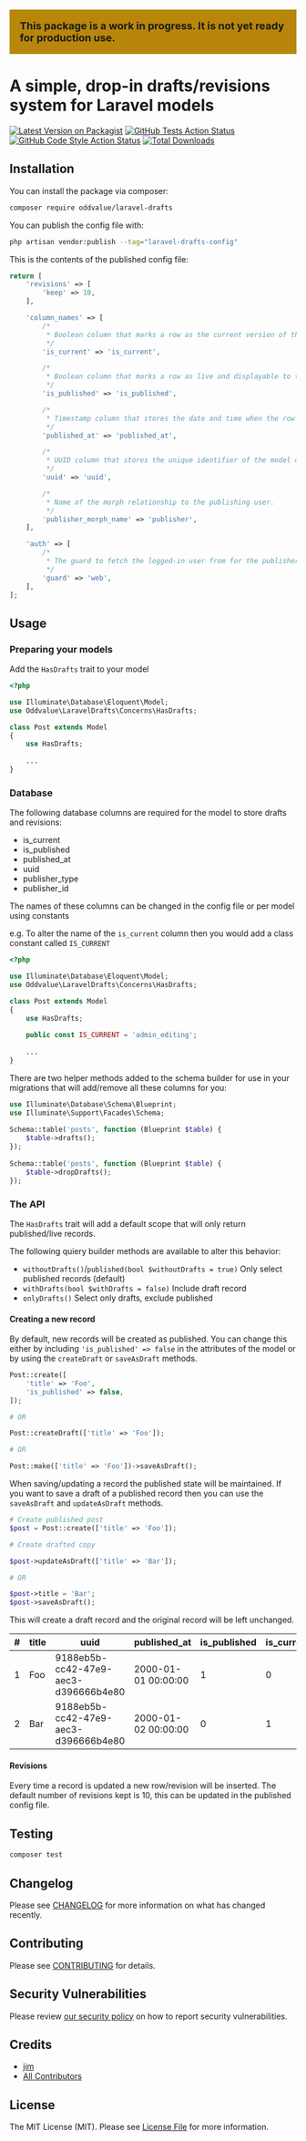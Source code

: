 <p style="background: darkgoldenrod; padding: 1em; font-weight: bold; font-size: large">
    This package is a work in progress. It is not yet ready for production use.
</p>

# A simple, drop-in drafts/revisions system for Laravel models

[![Latest Version on Packagist](https://img.shields.io/packagist/v/oddvalue/laravel-drafts.svg?style=flat-square)](https://packagist.org/packages/oddvalue/laravel-drafts)
[![GitHub Tests Action Status](https://img.shields.io/github/workflow/status/oddvalue/laravel-drafts/run-tests?label=tests)](https://github.com/oddvalue/laravel-drafts/actions?query=workflow%3Arun-tests+branch%3Amain)
[![GitHub Code Style Action Status](https://img.shields.io/github/workflow/status/oddvalue/laravel-drafts/Check%20&%20fix%20styling?label=code%20style)](https://github.com/oddvalue/laravel-drafts/actions?query=workflow%3A"Check+%26+fix+styling"+branch%3Amain)
[![Total Downloads](https://img.shields.io/packagist/dt/oddvalue/laravel-drafts.svg?style=flat-square)](https://packagist.org/packages/oddvalue/laravel-drafts)

## Installation

You can install the package via composer:

```bash
composer require oddvalue/laravel-drafts
```

You can publish the config file with:

```bash
php artisan vendor:publish --tag="laravel-drafts-config"
```

This is the contents of the published config file:

```php
return [
    'revisions' => [
        'keep' => 10,
    ],

    'column_names' => [
        /*
         * Boolean column that marks a row as the current version of the data for editing.
         */
        'is_current' => 'is_current',

        /*
         * Boolean column that marks a row as live and displayable to the public.
         */
        'is_published' => 'is_published',

        /*
         * Timestamp column that stores the date and time when the row was published.
         */
        'published_at' => 'published_at',

        /*
         * UUID column that stores the unique identifier of the model drafts.
         */
        'uuid' => 'uuid',

        /*
         * Name of the morph relationship to the publishing user.
         */
        'publisher_morph_name' => 'publisher',
    ],

    'auth' => [
        /*
         * The guard to fetch the logged-in user from for the publisher relation.
         */
        'guard' => 'web',
    ],
];
```

## Usage

### Preparing your models

Add the `HasDrafts` trait to your model

```php
<?php

use Illuminate\Database\Eloquent\Model;
use Oddvalue\LaravelDrafts\Concerns\HasDrafts;

class Post extends Model
{
    use HasDrafts;
    
    ...
}
```

### Database 

The following database columns are required for the model to store drafts and revisions:

* is_current
* is_published
* published_at
* uuid
* publisher_type
* publisher_id

The names of these columns can be changed in the config file or per model using constants 

e.g. To alter the name of the `is_current` column then you would add a class constant called `IS_CURRENT`

```php
<?php

use Illuminate\Database\Eloquent\Model;
use Oddvalue\LaravelDrafts\Concerns\HasDrafts;

class Post extends Model
{
    use HasDrafts;
    
    public const IS_CURRENT = 'admin_editing';
    
    ...
}
```

There are two helper methods added to the schema builder for use in your migrations that will add/remove all these columns for you:

```php
use Illuminate\Database\Schema\Blueprint;
use Illuminate\Support\Facades\Schema;
 
Schema::table('posts', function (Blueprint $table) {
    $table->drafts();
});
 
Schema::table('posts', function (Blueprint $table) {
    $table->dropDrafts();
});
```

### The API

The `HasDrafts` trait will add a default scope that will only return published/live records.

The following quiery builder methods are available to alter this behavior:

* `withoutDrafts()`/`published(bool $withoutDrafts = true)` Only select published records (default)
* `withDrafts(bool $withDrafts = false)` Include draft record
* `onlyDrafts()` Select only drafts, exclude published

#### Creating a new record

By default, new records will be created as published. You can change this either by including `'is_published' => false` in the attributes of the model or by using the `createDraft` or `saveAsDraft` methods.

```php
Post::create([
    'title' => 'Foo',
    'is_published' => false,
]);

# OR

Post::createDraft(['title' => 'Foo']);

# OR

Post::make(['title' => 'Foo'])->saveAsDraft();
```

When saving/updating a record the published state will be maintained. If you want to save a draft of a published record then you can use the `saveAsDraft` and `updateAsDraft` methods.

```php
# Create published post
$post = Post::create(['title' => 'Foo']);

# Create drafted copy

$post->updateAsDraft(['title' => 'Bar']);

# OR

$post->title = 'Bar';
$post->saveAsDraft(); 
```

This will create a draft record and the original record will be left unchanged. 

| # | title | uuid                                 | published_at        | is_published | is_current | created_at          | updated_at          |
|---|-------|--------------------------------------|---------------------|--------------|------------|---------------------|---------------------|
| 1 | Foo   | 9188eb5b-cc42-47e9-aec3-d396666b4e80 | 2000-01-01 00:00:00 | 1            | 0          | 2000-01-01 00:00:00 | 2000-01-01 00:00:00 |
| 2 | Bar   | 9188eb5b-cc42-47e9-aec3-d396666b4e80 | 2000-01-02 00:00:00 | 0            | 1          | 2000-01-02 00:00:00 | 2000-01-02 00:00:00 |

#### Revisions

Every time a record is updated a new row/revision will be inserted. The default number of revisions kept is 10, this can be updated in the published config file.  

## Testing

```bash
composer test
```

## Changelog

Please see [CHANGELOG](CHANGELOG.md) for more information on what has changed recently.

## Contributing

Please see [CONTRIBUTING](https://github.com/spatie/.github/blob/main/CONTRIBUTING.md) for details.

## Security Vulnerabilities

Please review [our security policy](../../security/policy) on how to report security vulnerabilities.

## Credits

- [jim](https://github.com/oddvalue)
- [All Contributors](../../contributors)

## License

The MIT License (MIT). Please see [License File](LICENSE.md) for more information.
